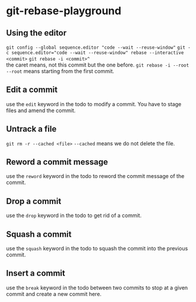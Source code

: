 # git-rebase-playground

## Using the editor

`git config --global sequence.editor "code --wait --reuse-window"`
`git -c sequence.editor="code --wait --reuse-window" rebase --interactive <commit>`
`git rebase -i <commit>^`  
  the caret means, not this commit but the one before.
`git rebase -i --root`
  `--root` means starting from the first commit.

## Edit a commit

use the `edit` keyword in the todo to modify a commit. You have to stage files and amend the commit.

## Untrack a file

`git rm -r --cached <file>` 
  `--cached` means we do not delete the file.

## Reword a commit message

use the `reword` keyword in the todo to reword the commit message of the commit.

## Drop a commit

use the `drop` keyword in the todo to get rid of a commit.

## Squash a commit

use the `squash` keyword in the todo to squash the commit into the previous commit.

## Insert a commit

use the `break` keyword in the todo between two commits to stop at a given commit and create a new commit here.
